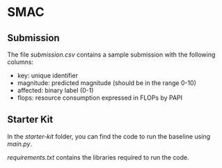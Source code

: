 # SMAC

## Submission

The file *submission.csv* contains a sample submission with the following columns:

- key: unique identifier
- magnitude: predicted magnitude (should be in the range 0-10)
- affected: binary label (0-1)
- flops: resource consumption expressed in FLOPs by PAPI

## Starter Kit

In the *starter-kit* folder, you can find the code to run the baseline using *main.py*.

*requirements.txt* contains the libraries required to run the code.
